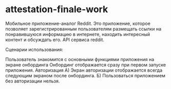# attestation-finale-work
Мобильное приложение-аналог Reddit.
Это приложение, которое позволяет зарегистрированным пользователям размещать ссылки на понравившуюся информацию в интернете, находить интересный контент и обсуждать его.
API сервиса reddit.

Сценарии использования:

Пользователь знакомится с основными функциями приложения на экране онбординга
Онбординг отображается сразу при первом запуске приложения.
Авторизация
А) Экран авторизации отображается всегда следующим экраном после онбординга.
Б) Пользоваться приложением без авторизации нельзя.
